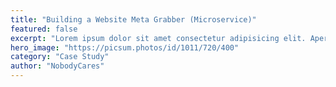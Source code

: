 ```yaml
---
title: "Building a Website Meta Grabber (Microservice)"
featured: false
excerpt: "Lorem ipsum dolor sit amet consectetur adipisicing elit. Aperiam modi, expedita quos doloremque autem ipsum itaque incidunt ipsam reprehenderit fuga! Dolores quisquam eius cum accusamus?"
hero_image: "https://picsum.photos/id/1011/720/400"
category: "Case Study"
author: "NobodyCares"
---
```


